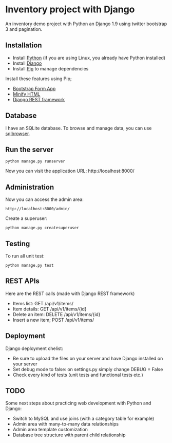 Inventory project with Django
=============================

An inventory demo project with Python an Django 1.9 using twitter bootstrap 3 and pagination.

Installation
-----------------------------

- Install [Python](http://www.python.org/) (if you are using Linux, you already have Python installed)
- Install [Django](http://www.djangoproject.com)
- Install [Pip](https://pip.pypa.io/en/stable/installing/) to manage dependencies

Install these features using Pip;

- [Bootstrap Form App](https://github.com/tzangms/django-bootstrap-form)
- [Minify HTML](https://github.com/cobrateam/django-htmlmin)
- [Django REST framework](http://www.django-rest-framework.org/)

Database
-----------------------------

I have an SQLite database. To browse and manage data, you can use [sqlbrowser](http://sqlitebrowser.org/).

Run the server
-----------------------------

	python manage.py runserver

Now you can visit the application URL: http://localhost:8000/

Administration
-----------------------------

Now you can access the admin area:

	http://localhost:8000/admin/

Create a superuser:

	python manage.py createsuperuser

Testing
-----------------------------

To run all unit test:

	python manage.py test

REST APIs
-----------------------------

Here are the REST calls (made with Django REST framework)

- Items list: GET /api/v1/items/
- Item details: GET /api/v1/items/{id}
- Delete an item: DELETE /api/v1/items/{id}
- Insert a new item; POST /api/v1/items/

Deployment
-----------------------------

Django deployment chelist:

- Be sure to upload the files on your server and have Django installed on your server
- Set debug mode to false: on settings.py simply change DEBUG = False
- Check every kind of tests (unit tests and functional tests etc.)

TODO
-----------------------------

Some next steps about practicing web development with Python and Django:

- Switch to MySQL and use joins (with a category table for example)
- Admin area with many-to-many data relationships
- Admin area template customization
- Database tree structure with parent child relationship